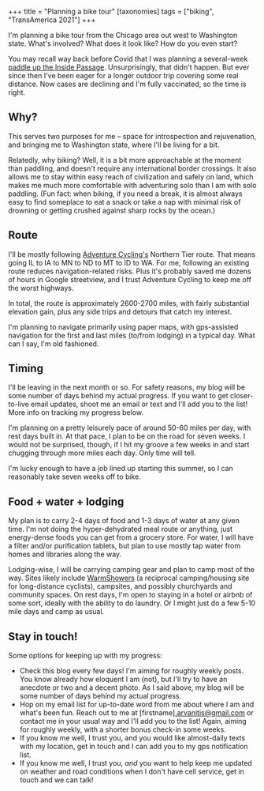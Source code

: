 +++
title = "Planning a bike tour"
[taxonomies]
tags = ["biking", "TransAmerica 2021"]
+++

I'm planning a bike tour from the Chicago area out west to Washington
state. What's involved? What does it look like? How do you even start?

<!-- more -->

You may recall way back before Covid that I was planning a several-week
[paddle up the Inside Passage](@/posts/2020-02-20-paddling-the-inside-passage.md).
Unsurprisingly, that didn't happen. But ever since then I've been eager for
a longer outdoor trip covering some real distance. Now cases are declining
and I'm fully vaccinated, so the time is right.

## Why?
This serves two purposes for me – space for introspection and rejuvenation,
and bringing me to Washington state, where I'll be living for a bit.

Relatedly, why biking? Well, it is a bit more approachable at the moment
than paddling, and doesn't require any international border crossings. It
also allows me to stay within easy reach of civilization and safely on
land, which makes me much more comfortable with adventuring solo than I am
with solo paddling. (Fun fact: when biking, if you need a break, it is almost
always easy to find someplace to eat a snack or take a nap with minimal risk
of drowning or getting crushed against sharp rocks by the ocean.)

## Route
I'll be mostly following [Adventure Cycling's](http://adventurecycling.org)
Northern Tier route. That means going IL to IA to MN to ND to MT to ID to
WA. For me, following an existing route reduces navigation-related risks.
Plus it's probably saved me dozens of hours in Google streetview, and I
trust Adventure Cycling to keep me off the worst highways.

In total, the route is approximately 2600-2700 miles, with fairly
substantial elevation gain, plus any side trips and detours that catch my
interest.

I'm planning to navigate primarily using paper maps, with gps-assisted
navigation for the first and last miles (to/from lodging) in a typical day.
What can I say, I'm old fashioned.

## Timing
I'll be leaving in the next month or so. For safety reasons, my blog will
be some number of days behind my actual progress. If you want to get
closer-to-live email updates, shoot me an email or text and I'll add you to
the list! More info on tracking my progress below.

I'm planning on a pretty leisurely pace of around 50-60 miles per day, with
rest days built in. At that pace, I plan to be on the road for seven
weeks. I would not be surprised, though, if I hit my groove a few weeks in
and start chugging through more miles each day. Only time will tell.

I'm lucky enough to have a job lined up starting this summer, so I can
reasonably take seven weeks off to bike.

## Food + water + lodging
My plan is to carry 2-4 days of food and 1-3 days of water at any given
time. I'm not doing the hyper-dehydrated meal route or anything, just
energy-dense foods you can get from a grocery store. For water, I will have
a filter and/or purification tablets, but plan to use mostly tap water from
homes and libraries along the way.

Lodging-wise, I will be carrying camping gear and plan to camp most of the
way. Sites likely include [WarmShowers](warmshowers.org) (a reciprocal
camping/housing site for long-distance cyclists), campsites, and possibly
churchyards and community spaces. On rest days, I'm open to staying in a
hotel or airbnb of some sort, ideally with the ability to do laundry. Or I
might just do a few 5-10 mile days and camp as usual.

## Stay in touch!
Some options for keeping up with my progress:

  * Check this blog every few days! I'm aiming for roughly weekly posts.
      You know already how eloquent I am (not), but I'll try to have an
      anecdote or two and a decent photo. As I said above, my blog will be
      some number of days behind my actual progress.
  * Hop on my email list for up-to-date word from me about where I am and
      what's been fun. Reach out to me at [firstname].arvanitis@gmail.com
      or contact me in your usual way and I'll add you to the list! Again,
      aiming for roughly weekly, with a shorter bonus check-in some weeks.
  * If you know me well, I trust you, and you would like almost-daily texts
      with my location, get in touch and I can add you to my gps
      notification list.
  * If you know me well, I trust you, _and_ you want to help keep me
      updated on weather and road conditions when I don't have cell
      service, get in touch and we can talk!

